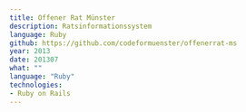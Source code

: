 ```yaml
---
title: Offener Rat Münster
description: Ratsinformationssystem
language: Ruby
github: https://github.com/codeformuenster/offenerrat-ms
year: 2013
date: 201307
what: ""
language: "Ruby"
technologies:
- Ruby on Rails
---
```

